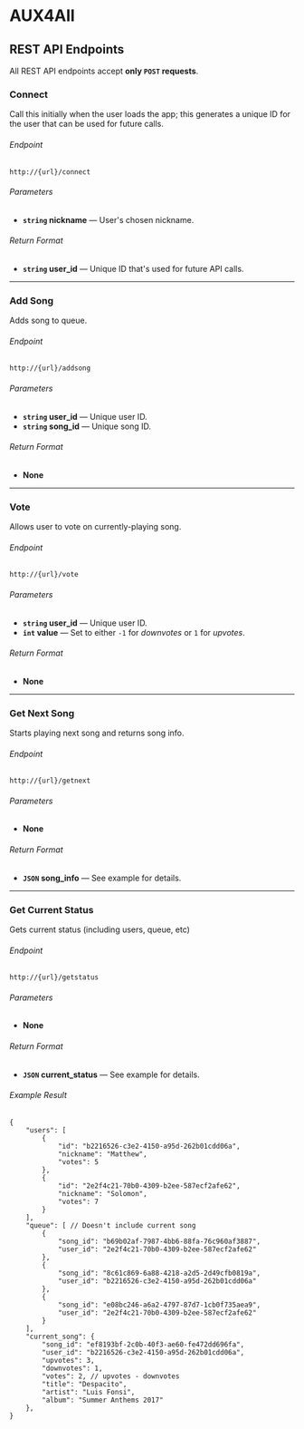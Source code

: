 # AUX4All


## REST API Endpoints
All REST API endpoints accept **only <code>POST</code> requests**.


### Connect
Call this initially when the user loads the app; this generates a unique ID for the user that can be used for future calls.
###### Endpoint
```
http://{url}/connect
```
###### Parameters
- **<code>string</code> nickname** — User's chosen nickname.
###### Return Format
- **<code>string</code> user_id** — Unique ID that's used for future API calls.

---

### Add Song
Adds song to queue.
###### Endpoint
```
http://{url}/addsong
```
###### Parameters
- **<code>string</code> user_id** — Unique user ID.
- **<code>string</code> song_id** — Unique song ID.
###### Return Format
- **None**

---

### Vote
Allows user to vote on currently-playing song.
###### Endpoint
```
http://{url}/vote
```
###### Parameters
- **<code>string</code> user_id** — Unique user ID.
- **<code>int</code> value** — Set to either <code>-1</code> for _downvotes_ or <code>1</code> for _upvotes_.
###### Return Format
- **None**

---

### Get Next Song
Starts playing next song and returns song info.
###### Endpoint
```
http://{url}/getnext
```
###### Parameters
- **None**
###### Return Format
- **<code>JSON</code> song_info** — See example for details.

---

### Get Current Status
Gets current status (including users, queue, etc)
###### Endpoint
```
http://{url}/getstatus
```
###### Parameters
- **None**
###### Return Format
- **<code>JSON</code> current_status** — See example for details.
###### Example Result
```
{
    "users": [
        {
            "id": "b2216526-c3e2-4150-a95d-262b01cdd06a",
            "nickname": "Matthew",
            "votes": 5
        },
        {
            "id": "2e2f4c21-70b0-4309-b2ee-587ecf2afe62",
            "nickname": "Solomon",
            "votes": 7
        }
    ],
    "queue": [ // Doesn't include current song
        {
            "song_id": "b69b02af-7987-4bb6-88fa-76c960af3887",
            "user_id": "2e2f4c21-70b0-4309-b2ee-587ecf2afe62"
        },
        {
            "song_id": "8c61c869-6a88-4218-a2d5-2d49cfb0819a",
            "user_id": "b2216526-c3e2-4150-a95d-262b01cdd06a"
        },
        {
            "song_id": "e08bc246-a6a2-4797-87d7-1cb0f735aea9",
            "user_id": "2e2f4c21-70b0-4309-b2ee-587ecf2afe62"
        }
    ],
    "current_song": {
        "song_id": "ef8193bf-2c0b-40f3-ae60-fe472dd696fa",
        "user_id": "b2216526-c3e2-4150-a95d-262b01cdd06a",
        "upvotes": 3,
        "downvotes": 1,
        "votes": 2, // upvotes - downvotes
        "title": "Despacito",
        "artist": "Luis Fonsi",
        "album": "Summer Anthems 2017"
    },
}
```